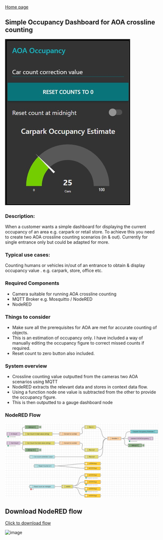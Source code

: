 [Home page](README.md)

## Simple Occupancy Dashboard for AOA crossline counting 

![Example of Dashboard](https://github.com/cronsh/nodered-flows/blob/main/Axis-AOA-Crossline-counting-dashboard/AOA%20Crossline%20occupancy%20NR%20Dashboard.jpg)

### Description:
 When a customer wants a simple dashboard for displaying the current occupancy of an area e.g. carpark or retail store. To achieve this you need to create two AOA crossline counting scenarios (in & out). Currently for single entrance only but could be adapted for more.

### Typical use cases:
Counting humans or vehicles in/out of an entrance to obtain & display occupancy value . e.g. carpark, store, office etc.

### Required Components
- Camera suitable for running AOA crossline counting
- MQTT Broker e.g. Mosquitto / NodeRED
- NodeRED

### Things to consider
- Make sure all the prerequisites for AOA are met for accurate counting of objects.
- This is an estimation of occupancy only. I have included a way of manually editing the occupancy figure to correct missed counts if required.
- Reset count to zero button also included.

### System overview
- Crossline counting value outputted from the cameras two AOA scenarios using MQTT
- NodeRED extracts the relevant data and stores in context data flow.
- Using a function node one value is subtracted from the other to provide the occupancy figure. 
- This is then outputted to a gauge dashboard node

### NodeRED Flow
![Example Flow](https://github.com/cronsh/nodered-flows/blob/main/Axis-AOA-Crossline-counting-dashboard/AOA%20Crossline%20occupancy%20NR%20Flow.jpg)

## Download NodeRED flow 

[Click to download flow](https://github.com/cronsh/nodered-flows/blob/main/Axis-AOA-Crossline-counting-dashboard/AOA%20Occupancy%20Dashboard.json)

![image](https://api.aintegration.team/image/custom-analytics)
